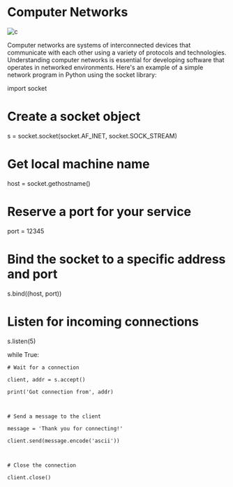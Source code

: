 # Computer Networks

![c](https://user-images.githubusercontent.com/116082827/235302516-a6a14249-ea52-44b0-aa59-2581cbd525e2.png)


Computer networks are systems of interconnected devices that communicate with each other using a variety of protocols and technologies. Understanding computer networks is essential for developing software that operates in networked environments. Here's an example of a simple network program in Python using the socket library:



import socket



# Create a socket object

s = socket.socket(socket.AF_INET, socket.SOCK_STREAM)



# Get local machine name

host = socket.gethostname()



# Reserve a port for your service

port = 12345



# Bind the socket to a specific address and port

s.bind((host, port))



# Listen for incoming connections

s.listen(5)



while True:

    # Wait for a connection

    client, addr = s.accept()

    print('Got connection from', addr)

    

    # Send a message to the client

    message = 'Thank you for connecting!'

    client.send(message.encode('ascii'))

    

    # Close the connection

    client.close()
